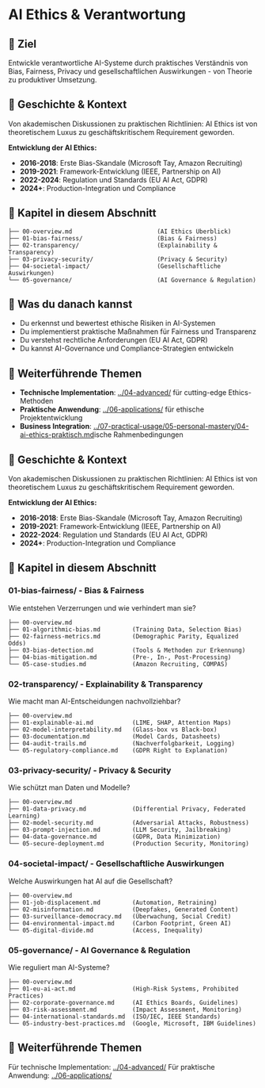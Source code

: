 # AI Ethics & Verantwortung

## 🎯 Ziel
Entwickle verantwortliche AI-Systeme durch praktisches Verständnis von Bias, Fairness, Privacy und gesellschaftlichen Auswirkungen - von Theorie zu produktiver Umsetzung.

## 📖 Geschichte & Kontext

Von akademischen Diskussionen zu praktischen Richtlinien: AI Ethics ist von theoretischem Luxus zu geschäftskritischem Requirement geworden.

**Entwicklung der AI Ethics:**
- **2016-2018**: Erste Bias-Skandale (Microsoft Tay, Amazon Recruiting)
- **2019-2021**: Framework-Entwicklung (IEEE, Partnership on AI)
- **2022-2024**: Regulation und Standards (EU AI Act, GDPR)
- **2024+**: Production-Integration und Compliance

## 📂 Kapitel in diesem Abschnitt
```
├── 00-overview.md                        (AI Ethics Überblick)
├── 01-bias-fairness/                     (Bias & Fairness)
├── 02-transparency/                      (Explainability & Transparency)
├── 03-privacy-security/                  (Privacy & Security)
├── 04-societal-impact/                   (Gesellschaftliche Auswirkungen)
└── 05-governance/                        (AI Governance & Regulation)
```

## 🚀 Was du danach kannst
- Du erkennst und bewertest ethische Risiken in AI-Systemen
- Du implementierst praktische Maßnahmen für Fairness und Transparenz
- Du verstehst rechtliche Anforderungen (EU AI Act, GDPR)
- Du kannst AI-Governance und Compliance-Strategien entwickeln

## 🔗 Weiterführende Themen
- **Technische Implementation**: [../04-advanced/](../04-advanced/) für cutting-edge Ethics-Methoden
- **Praktische Anwendung**: [../06-applications/](../06-applications/) für ethische Projektentwicklung
- **Business Integration**: [../07-practical-usage/05-personal-mastery/04-ai-ethics-praktisch.md](../07-practical-usage/05-personal-mastery/04-ai-ethics-praktisch.md)ische Rahmenbedingungen

## 📖 Geschichte & Kontext

Von akademischen Diskussionen zu praktischen Richtlinien: AI Ethics ist von theoretischem Luxus zu geschäftskritischem Requirement geworden.

**Entwicklung der AI Ethics:**
- **2016-2018**: Erste Bias-Skandale (Microsoft Tay, Amazon Recruiting)
- **2019-2021**: Framework-Entwicklung (IEEE, Partnership on AI)
- **2022-2024**: Regulation und Standards (EU AI Act, GDPR)
- **2024+**: Production-Integration und Compliance

## 📂 Kapitel in diesem Abschnitt

### **01-bias-fairness/** - Bias & Fairness
Wie entstehen Verzerrungen und wie verhindert man sie?
```
├── 00-overview.md
├── 01-algorithmic-bias.md         (Training Data, Selection Bias)
├── 02-fairness-metrics.md         (Demographic Parity, Equalized Odds)
├── 03-bias-detection.md           (Tools & Methoden zur Erkennung)
├── 04-bias-mitigation.md          (Pre-, In-, Post-Processing)
└── 05-case-studies.md             (Amazon Recruiting, COMPAS)
```

### **02-transparency/** - Explainability & Transparency
Wie macht man AI-Entscheidungen nachvollziehbar?
```
├── 00-overview.md
├── 01-explainable-ai.md           (LIME, SHAP, Attention Maps)
├── 02-model-interpretability.md   (Glass-box vs Black-box)
├── 03-documentation.md            (Model Cards, Datasheets)
├── 04-audit-trails.md             (Nachverfolgbarkeit, Logging)
└── 05-regulatory-compliance.md    (GDPR Right to Explanation)
```

### **03-privacy-security/** - Privacy & Security
Wie schützt man Daten und Modelle?
```
├── 00-overview.md
├── 01-data-privacy.md             (Differential Privacy, Federated Learning)
├── 02-model-security.md           (Adversarial Attacks, Robustness)
├── 03-prompt-injection.md         (LLM Security, Jailbreaking)
├── 04-data-governance.md          (GDPR, Data Minimization)
└── 05-secure-deployment.md        (Production Security, Monitoring)
```

### **04-societal-impact/** - Gesellschaftliche Auswirkungen
Welche Auswirkungen hat AI auf die Gesellschaft?
```
├── 00-overview.md
├── 01-job-displacement.md         (Automation, Retraining)
├── 02-misinformation.md           (Deepfakes, Generated Content)
├── 03-surveillance-democracy.md   (Überwachung, Social Credit)
├── 04-environmental-impact.md     (Carbon Footprint, Green AI)
└── 05-digital-divide.md           (Access, Inequality)
```

### **05-governance/** - AI Governance & Regulation
Wie reguliert man AI-Systeme?
```
├── 00-overview.md
├── 01-eu-ai-act.md                (High-Risk Systems, Prohibited Practices)
├── 02-corporate-governance.md     (AI Ethics Boards, Guidelines)
├── 03-risk-assessment.md          (Impact Assessment, Monitoring)
├── 04-international-standards.md  (ISO/IEC, IEEE Standards)
└── 05-industry-best-practices.md  (Google, Microsoft, IBM Guidelines)
```

## 🔗 Weiterführende Themen
Für technische Implementation: [../04-advanced/](../04-advanced/)
Für praktische Anwendung: [../06-applications/](../06-applications/)